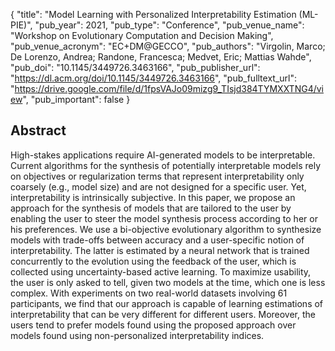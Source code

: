 {
  "title": "Model Learning with Personalized Interpretability Estimation (ML-PIE)",
  "pub_year": 2021,
  "pub_type": "Conference",
  "pub_venue_name": "Workshop on Evolutionary Computation and Decision Making",
  "pub_venue_acronym": "EC+DM@GECCO",
  "pub_authors": "Virgolin, Marco; De Lorenzo, Andrea; Randone, Francesca; Medvet, Eric; Mattias Wahde",
  "pub_doi": "10.1145/3449726.3463166",
  "pub_publisher_url": "https://dl.acm.org/doi/10.1145/3449726.3463166",
  "pub_fulltext_url": "https://drive.google.com/file/d/1fpsVAJo09mizg9_TIsjd384TYMXXTNG4/view",
  "pub_important": false
}

## Abstract
High-stakes applications require AI-generated models to be interpretable. Current algorithms for the synthesis of potentially interpretable models rely on objectives or regularization terms that represent interpretability only coarsely (e.g., model size) and are not designed for a specific user. Yet, interpretability is intrinsically subjective. In this paper, we propose an approach for the synthesis of models that are tailored to the user by enabling the user to steer the model synthesis process according to her or his preferences. We use a bi-objective evolutionary algorithm to synthesize models with trade-offs between accuracy and a user-specific notion of interpretability. The latter is estimated by a neural network that is trained concurrently to the evolution using the feedback of the user, which is collected using uncertainty-based active learning. To maximize usability, the user is only asked to tell, given two models at the time, which one is less complex. With experiments on two real-world datasets involving 61 participants, we find that our approach is capable of learning estimations of interpretability that can be very different for different users. Moreover, the users tend to prefer models found using the proposed approach over models found using non-personalized interpretability indices.
